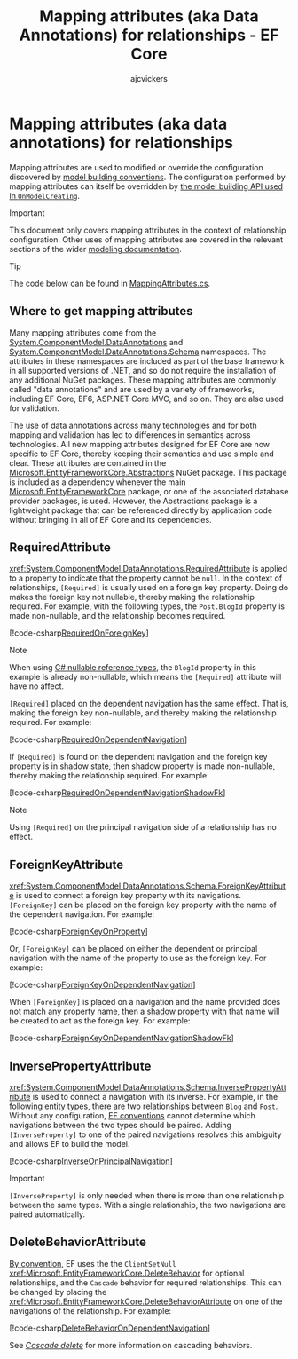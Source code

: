 ﻿---
title: Mapping attributes (aka Data Annotations) for relationships - EF Core
description: Using mapping attributes (also know as Data Annotations) to configure Entity Framework Core relationships
author: ajcvickers
ms.date: 02/25/2023
uid: core/modeling/relationships/mapping-attributes
---
# Mapping attributes (aka data annotations) for relationships

Mapping attributes are used to modified or override the configuration discovered by [model building conventions](xref:core/modeling/relationships/conventions). The configuration performed by mapping attributes can itself be overridden by [the model building API used in `OnModelCreating`](xref:core/modeling/index).

> [!IMPORTANT]
> This document only covers mapping attributes in the context of relationship configuration. Other uses of mapping attributes are covered in the relevant sections of the wider [modeling documentation](xref:core/modeling/index).

> [!TIP]
> The code below can be found in [MappingAttributes.cs](https://github.com/dotnet/EntityFramework.Docs/tree/main/samples/core/Modeling/Relationships/MappingAttributes.cs).

## Where to get mapping attributes

Many mapping attributes come from the [System.ComponentModel.DataAnnotations](/dotnet/api/system.componentmodel.dataannotations) and [System.ComponentModel.DataAnnotations.Schema](/dotnet/api/system.componentmodel.dataannotations.schema) namespaces. The attributes in these namespaces are included as part of the base framework in all supported versions of .NET, and so do not require the installation of any additional NuGet packages. These mapping attributes are commonly called "data annotations" and are used by a variety of frameworks, including EF Core, EF6, ASP.NET Core MVC, and so on. They are also used for validation.

The use of data annotations across many technologies and for both mapping and validation has led to differences in semantics across technologies. All new mapping attributes designed for EF Core are now specific to EF Core, thereby keeping their semantics and use simple and clear. These attributes are contained in the [Microsoft.EntityFrameworkCore.Abstractions](https://www.nuget.org/packages/Microsoft.EntityFrameworkCore.Abstractions/) NuGet package. This package is included as a dependency whenever the main [Microsoft.EntityFrameworkCore](https://www.nuget.org/packages/Microsoft.EntityFrameworkCore/) package, or one of the associated database provider packages, is used. However, the Abstractions package is a lightweight package that can be referenced directly by application code without bringing in all of EF Core and its dependencies.

## RequiredAttribute

<xref:System.ComponentModel.DataAnnotations.RequiredAttribute> is applied to a property to indicate that the property cannot be `null`. In the context of relationships, `[Required]` is usually used on a foreign key property. Doing do makes the foreign key not nullable, thereby making the relationship required. For example, with the following types, the `Post.BlogId` property is made non-nullable, and the relationship becomes required.

<!--
        public class Blog
        {
            public string Id { get; set; }
            public List<Post> Posts { get; } = new();
        }

        public class Post
        {
            public int Id { get; set; }

            [Required]
            public string BlogId { get; set; }

            public Blog Blog { get; init; }
        }
-->
[!code-csharp[RequiredOnForeignKey](../../../../samples/core/Modeling/Relationships/MappingAttributes.cs?name=RequiredOnForeignKey)]

> [!NOTE]
> When using [C# nullable reference types](/dotnet/csharp/tutorials/nullable-reference-types), the `BlogId` property in this example is already non-nullable, which means the `[Required]` attribute will have no affect.

`[Required]` placed on the dependent navigation has the same effect. That is, making the foreign key non-nullable, and thereby making the relationship required. For example:

<!--
        public class Blog
        {
            public string Id { get; set; }
            public List<Post> Posts { get; } = new();
        }

        public class Post
        {
            public int Id { get; set; }

            public string BlogId { get; set; }

            [Required]
            public Blog Blog { get; init; }
        }
-->
[!code-csharp[RequiredOnDependentNavigation](../../../../samples/core/Modeling/Relationships/MappingAttributes.cs?name=RequiredOnDependentNavigation)]

If `[Required]` is found on the dependent navigation and the foreign key property is in shadow state, then shadow property is made non-nullable, thereby making the relationship required. For example:

<!--
        public class Blog
        {
            public string Id { get; set; }
            public List<Post> Posts { get; } = new();
        }

        public class Post
        {
            public int Id { get; set; }

            [Required]
            public Blog Blog { get; init; }
        }
-->
[!code-csharp[RequiredOnDependentNavigationShadowFk](../../../../samples/core/Modeling/Relationships/MappingAttributes.cs?name=RequiredOnDependentNavigationShadowFk)]

> [!NOTE]
> Using `[Required]` on the principal navigation side of a relationship has no effect.

## ForeignKeyAttribute

<xref:System.ComponentModel.DataAnnotations.Schema.ForeignKeyAttribute> is used to connect a foreign key property with its navigations. `[ForeignKey]` can be placed on the foreign key property with the name of the dependent navigation. For example:

<!--
        public class Blog
        {
            public string Id { get; set; }
            public List<Post> Posts { get; } = new();
        }

        public class Post
        {
            public int Id { get; set; }

            [ForeignKey(nameof(Blog))]
            public string BlogKey { get; set; }

            public Blog Blog { get; init; }
        }

-->
[!code-csharp[ForeignKeyOnProperty](../../../../samples/core/Modeling/Relationships/MappingAttributes.cs?name=ForeignKeyOnProperty)]

Or, `[ForeignKey]` can be placed on either the dependent or principal navigation with the name of the property to use as the foreign key. For example:

<!--
        public class Blog
        {
            public string Id { get; set; }
            public List<Post> Posts { get; } = new();
        }

        public class Post
        {
            public int Id { get; set; }

            public string BlogKey { get; set; }

            [ForeignKey(nameof(BlogKey))]
            public Blog Blog { get; init; }
        }

-->
[!code-csharp[ForeignKeyOnDependentNavigation](../../../../samples/core/Modeling/Relationships/MappingAttributes.cs?name=ForeignKeyOnDependentNavigation)]

When `[ForeignKey]` is placed on a navigation and the name provided does not match any property name, then a [shadow property](xref:core/modeling/shadow-properties) with that name will be created to act as the foreign key. For example:

<!--
        public class Blog
        {
            public string Id { get; set; }
            public List<Post> Posts { get; } = new();
        }

        public class Post
        {
            public int Id { get; set; }

            [ForeignKey("BlogKey")]
            public Blog Blog { get; init; }
        }
-->
[!code-csharp[ForeignKeyOnDependentNavigationShadowFk](../../../../samples/core/Modeling/Relationships/MappingAttributes.cs?name=ForeignKeyOnDependentNavigationShadowFk)]

## InversePropertyAttribute

<xref:System.ComponentModel.DataAnnotations.Schema.InversePropertyAttribute> is used to connect a navigation with its inverse. For example, in the following entity types, there are two relationships between `Blog` and `Post`. Without any configuration, [EF conventions](xref:core/modeling/relationships/conventions) cannot determine which navigations between the two types should be paired. Adding `[InverseProperty]` to one of the paired navigations resolves this ambiguity and allows EF to build the model.

<!--
        public class Blog
        {
            public int Id { get; set; }

            [InverseProperty("Blog")]
            public List<Post> Posts { get; } = new();

            public int FeaturedPostId { get; set; }
            public Post FeaturedPost { get; set; }
        }

        public class Post
        {
            public int Id { get; set; }
            public int BlogId { get; set; }

            public Blog Blog { get; init; }
        }
-->
[!code-csharp[InverseOnPrincipalNavigation](../../../../samples/core/Modeling/Relationships/MappingAttributes.cs?name=InverseOnPrincipalNavigation)]

> [!IMPORTANT]
> `[InverseProperty]` is only needed when there is more than one relationship between the same types. With a single relationship, the two navigations are paired automatically.

## DeleteBehaviorAttribute

[By convention](xref:core/modeling/relationships/conventions), EF uses the the `ClientSetNull` <xref:Microsoft.EntityFrameworkCore.DeleteBehavior> for optional relationships, and the `Cascade` behavior for required relationships. This can be changed by placing the <xref:Microsoft.EntityFrameworkCore.DeleteBehaviorAttribute> on one of the navigations of the relationship. For example:

<!--
        public class Blog
        {
            public int Id { get; set; }
            public List<Post> Posts { get; } = new();
        }

        public class Post
        {
            public int Id { get; set; }
            public int BlogId { get; set; }

            [DeleteBehavior(DeleteBehavior.Restrict)]
            public Blog Blog { get; init; }
        }
-->
[!code-csharp[DeleteBehaviorOnDependentNavigation](../../../../samples/core/Modeling/Relationships/MappingAttributes.cs?name=DeleteBehaviorOnDependentNavigation)]

See [_Cascade delete_](xref:core/saving/cascade-delete) for more information on cascading behaviors.

